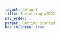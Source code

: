 ```yaml
---
layout: default
title: Installing AIDDL
nav_order: 1
parent: Getting Started
has_children: true
---
```

